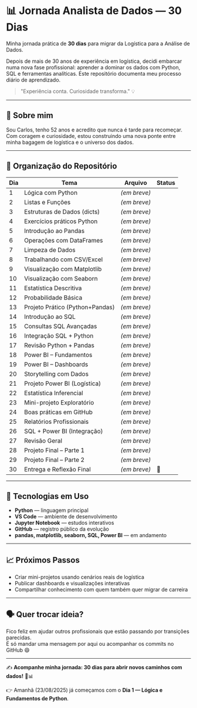 # 📊 Jornada Analista de Dados — 30 Dias 

Minha jornada prática de **30 dias** para migrar da Logística para a Análise de Dados.  

Depois de mais de 30 anos de experiência em logística, decidi embarcar numa nova fase profissional: aprender a dominar os dados com Python, SQL e ferramentas analíticas. Este repositório documenta meu processo diário de aprendizado.  

> "Experiência conta. Curiosidade transforma." 💡  

---

## 🧭 Sobre mim  
Sou Carlos, tenho 52 anos e acredito que nunca é tarde para recomeçar.  
Com coragem e curiosidade, estou construindo uma nova ponte entre minha bagagem de logística e o universo dos dados.  

---

## 📂 Organização do Repositório  

| Dia | Tema                          | Arquivo                  | Status |
|-----|-------------------------------|--------------------------|--------|
| 1   | Lógica com Python             | _(em breve)_             | |
| 2   | Listas e Funções              | _(em breve)_             | |
| 3   | Estruturas de Dados (dicts)   | _(em breve)_             | |
| 4   | Exercícios práticos Python    | _(em breve)_             | |
| 5   | Introdução ao Pandas          | _(em breve)_             | |
| 6   | Operações com DataFrames      | _(em breve)_             | |
| 7   | Limpeza de Dados              | _(em breve)_             | |
| 8   | Trabalhando com CSV/Excel     | _(em breve)_             | |
| 9   | Visualização com Matplotlib   | _(em breve)_             | |
| 10  | Visualização com Seaborn      | _(em breve)_             | |
| 11  | Estatística Descritiva        | _(em breve)_             | |
| 12  | Probabilidade Básica          | _(em breve)_             | |
| 13  | Projeto Prático (Python+Pandas) | _(em breve)_           | |
| 14  | Introdução ao SQL             | _(em breve)_             | |
| 15  | Consultas SQL Avançadas       | _(em breve)_             | |
| 16  | Integração SQL + Python       | _(em breve)_             | |
| 17  | Revisão Python + Pandas       | _(em breve)_             | |
| 18  | Power BI – Fundamentos        | _(em breve)_             | |
| 19  | Power BI – Dashboards         | _(em breve)_             | |
| 20  | Storytelling com Dados        | _(em breve)_             | |
| 21  | Projeto Power BI (Logística)  | _(em breve)_             | |
| 22  | Estatística Inferencial       | _(em breve)_             | |
| 23  | Mini-projeto Exploratório     | _(em breve)_             | |
| 24  | Boas práticas em GitHub       | _(em breve)_             | |
| 25  | Relatórios Profissionais      | _(em breve)_             | |
| 26  | SQL + Power BI (Integração)   | _(em breve)_             | |
| 27  | Revisão Geral                 | _(em breve)_             | |
| 28  | Projeto Final – Parte 1       | _(em breve)_             | |
| 29  | Projeto Final – Parte 2       | _(em breve)_             | |
| 30  | Entrega e Reflexão Final      | _(em breve)_             | 🎯 |

---

## 🧪 Tecnologias em Uso  
- **Python** — linguagem principal  
- **VS Code** — ambiente de desenvolvimento  
- **Jupyter Notebook** — estudos interativos  
- **GitHub** — registro público da evolução  
- **pandas, matplotlib, seaborn, SQL, Power BI** — em andamento  

---

## 📈 Próximos Passos  
- Criar mini-projetos usando cenários reais de logística  
- Publicar dashboards e visualizações interativas  
- Compartilhar conhecimento com quem também quer migrar de carreira  

---

## 🗣️ Quer trocar ideia?  
Fico feliz em ajudar outros profissionais que estão passando por transições parecidas.  
É só mandar uma mensagem por aqui ou acompanhar os commits no GitHub 😄  

---

✍️ **Acompanhe minha jornada: 30 dias para abrir novos caminhos com dados!** 💪📊

👉 Amanhã (23/08/2025) já começamos com o **Dia 1 — Lógica e Fundamentos de Python**.
